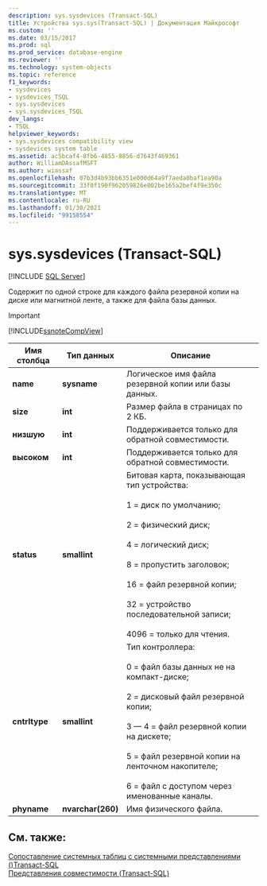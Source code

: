 ```yaml
---
description: sys.sysdevices (Transact-SQL)
title: Устройства sys.sys(Transact-SQL) | Документация Майкрософт
ms.custom: ''
ms.date: 03/15/2017
ms.prod: sql
ms.prod_service: database-engine
ms.reviewer: ''
ms.technology: system-objects
ms.topic: reference
f1_keywords:
- sysdevices
- sysdevices_TSQL
- sys.sysdevices
- sys.sysdevices_TSQL
dev_langs:
- TSQL
helpviewer_keywords:
- sys.sysdevices compatibility view
- sysdevices system table
ms.assetid: ac5bcaf4-8fb6-4855-8856-d7643f469361
author: WilliamDAssafMSFT
ms.author: wiassaf
ms.openlocfilehash: 07b3d4b93bb6351e000d64a9f7aeda0baf1ea90a
ms.sourcegitcommit: 33f0f190f962059826e002be165a2bef4f9e350c
ms.translationtype: MT
ms.contentlocale: ru-RU
ms.lasthandoff: 01/30/2021
ms.locfileid: "99158554"
---
```

# <a name="syssysdevices-transact-sql"></a>sys.sysdevices (Transact-SQL)
[!INCLUDE [SQL Server](../../includes/applies-to-version/sqlserver.md)]

  Содержит по одной строке для каждого файла резервной копии на диске или магнитной ленте, а также для файла базы данных.  
  
> [!IMPORTANT]  
>  [!INCLUDE[ssnoteCompView](../../includes/ssnotecompview-md.md)]  
  
|Имя столбца|Тип данных|Описание|  
|-----------------|---------------|-----------------|  
|**name**|**sysname**|Логическое имя файла резервной копии или базы данных.|  
|**size**|**int**|Размер файла в страницах по 2 КБ. |  
|**низшую**|**int**|Поддерживается только для обратной совместимости.|  
|**высоком**|**int**|Поддерживается только для обратной совместимости.|  
|**status**|**smallint**|Битовая карта, показывающая тип устройства:<br /><br /> 1 = диск по умолчанию;<br /><br /> 2 = физический диск;<br /><br /> 4 = логический диск;<br /><br /> 8 = пропустить заголовок;<br /><br /> 16 = файл резервной копии;<br /><br /> 32 = устройство последовательной записи;<br /><br /> 4096 = только для чтения.|  
|**cntrltype**|**smallint**|Тип контроллера:<br /><br /> 0 = файл базы данных не на компакт-диске;<br /><br /> 2 = дисковый файл резервной копии;<br /><br /> 3 — 4 = файл резервной копии на дискете;<br /><br /> 5 = файл резервной копии на ленточном накопителе;<br /><br /> 6 = файл с доступом через именованные каналы.|  
|**phyname**|**nvarchar(260)**|Имя физического файла.|  
  
## <a name="see-also"></a>См. также:  
 [Сопоставление системных таблиц с системными представлениями &#40;&#41;Transact-SQL ](../../relational-databases/system-tables/mapping-system-tables-to-system-views-transact-sql.md)   
 [Представления совместимости (Transact-SQL)](~/relational-databases/system-compatibility-views/system-compatibility-views-transact-sql.md)  
  
  
